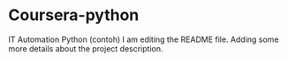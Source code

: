 # Coursera-python
IT Automation Python (contoh)
I am editing the README file. Adding some more details about the project description.
